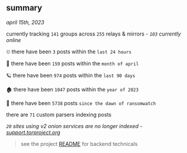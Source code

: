 
## summary
_april 15th, 2023_

currently tracking `141` groups across `255` relays & mirrors - _`103` currently online_

⏲ there have been `3` posts within the `last 24 hours`

🦈 there have been `159` posts within the `month of april`

🪐 there have been `974` posts within the `last 90 days`

🏚 there have been `1047` posts within the `year of 2023`

🦕 there have been `5738` posts `since the dawn of ransomwatch`

there are `71` custom parsers indexing posts

_`20` sites using v2 onion services are no longer indexed - [support.torproject.org](https://support.torproject.org/onionservices/v2-deprecation/)_

> see the project [README](https://github.com/joshhighet/ransomwatch#ransomwatch--) for backend technicals
